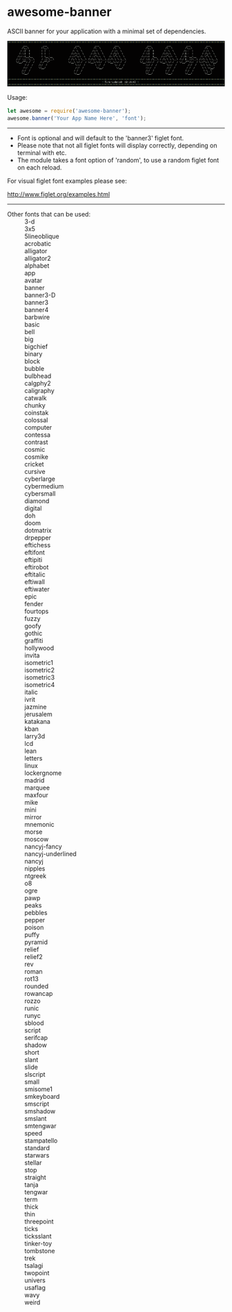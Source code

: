 # awesome-banner

ASCII banner for your application with a minimal set of dependencies.


![scrot](https://raw.githubusercontent.com/null4bl3/awesome-banner/master/the_scrot.png)


Usage:

```javascript
let awesome = require('awesome-banner');
awesome.banner('Your App Name Here', 'font');
```
***

* Font is optional and will default to the 'banner3' figlet font.
* Please note that not all figlet fonts will display correctly, depending on terminal with etc.
* The module takes a font option of 'random', to use a random figlet font on each reload. 

For visual figlet font examples please see: 

http://www.figlet.org/examples.html

---

<dl>
  <dt>Other fonts that can be used:</dt>
  <dd>3-d</dd>
<dd>3x5</dd>
<dd>5lineoblique</dd>
<dd>acrobatic</dd>
<dd>alligator</dd>
<dd>alligator2</dd>
<dd>alphabet</dd>
<dd>app</dd>
<dd>avatar</dd>
<dd>banner</dd>
<dd>banner3-D</dd>
<dd>banner3</dd>
<dd>banner4</dd>
<dd>barbwire</dd>
<dd>basic</dd>
<dd>bell</dd>
<dd>big</dd>
<dd>bigchief</dd>
<dd>binary</dd>
<dd>block</dd>
<dd>bubble</dd>
<dd>bulbhead</dd>
<dd>calgphy2</dd>
<dd>caligraphy</dd>
<dd>catwalk</dd>
<dd>chunky</dd>
<dd>coinstak</dd>
<dd>colossal</dd>
<dd>computer</dd>
<dd>contessa</dd>
<dd>contrast</dd>
<dd>cosmic</dd>
<dd>cosmike</dd>
<dd>cricket</dd>
<dd>cursive</dd>
<dd>cyberlarge</dd>
<dd>cybermedium</dd>
<dd>cybersmall</dd>
<dd>diamond</dd>
<dd>digital</dd>
<dd>doh</dd>
<dd>doom</dd>
<dd>dotmatrix</dd>
<dd>drpepper</dd>
<dd>eftichess</dd>
<dd>eftifont</dd>
<dd>eftipiti</dd>
<dd>eftirobot</dd>
<dd>eftitalic</dd>
<dd>eftiwall</dd>
<dd>eftiwater</dd>
<dd>epic</dd>
<dd>fender</dd>
<dd>fourtops</dd>
<dd>fuzzy</dd>
<dd>goofy</dd>
<dd>gothic</dd>
<dd>graffiti</dd>
<dd>hollywood</dd>
<dd>invita</dd>
<dd>isometric1</dd>
<dd>isometric2</dd>
<dd>isometric3</dd>
<dd>isometric4</dd>
<dd>italic</dd>
<dd>ivrit</dd>
<dd>jazmine</dd>
<dd>jerusalem</dd>
<dd>katakana</dd>
<dd>kban</dd>
<dd>larry3d</dd>
<dd>lcd</dd>
<dd>lean</dd>
<dd>letters</dd>
<dd>linux</dd>
<dd>lockergnome</dd>
<dd>madrid</dd>
<dd>marquee</dd>
<dd>maxfour</dd>
<dd>mike</dd>
<dd>mini</dd>
<dd>mirror</dd>
<dd>mnemonic</dd>
<dd>morse</dd>
<dd>moscow</dd>
<dd>nancyj-fancy</dd>
<dd>nancyj-underlined</dd>
<dd>nancyj</dd>
<dd>nipples</dd>
<dd>ntgreek</dd>
<dd>o8</dd>
<dd>ogre</dd>
<dd>pawp</dd>
<dd>peaks</dd>
<dd>pebbles</dd>
<dd>pepper</dd>
<dd>poison</dd>
<dd>puffy</dd>
<dd>pyramid</dd>
<dd>relief</dd>
<dd>relief2</dd>
<dd>rev</dd>
<dd>roman</dd>
<dd>rot13</dd>
<dd>rounded</dd>
<dd>rowancap</dd>
<dd>rozzo</dd>
<dd>runic</dd>
<dd>runyc</dd>
<dd>sblood</dd>
<dd>script</dd>
<dd>serifcap</dd>
<dd>shadow</dd>
<dd>short</dd>
<dd>slant</dd>
<dd>slide</dd>
<dd>slscript</dd>
<dd>small</dd>
<dd>smisome1</dd>
<dd>smkeyboard</dd>
<dd>smscript</dd>
<dd>smshadow</dd>
<dd>smslant</dd>
<dd>smtengwar</dd>
<dd>speed</dd>
<dd>stampatello</dd>
<dd>standard</dd>
<dd>starwars</dd>
<dd>stellar</dd>
<dd>stop</dd>
<dd>straight</dd>
<dd>tanja</dd>
<dd>tengwar</dd>
<dd>term</dd>
<dd>thick</dd>
<dd>thin</dd>
<dd>threepoint</dd>
<dd>ticks</dd>
<dd>ticksslant</dd>
<dd>tinker-toy</dd>
<dd>tombstone</dd>
<dd>trek</dd>
<dd>tsalagi</dd>
<dd>twopoint</dd>
<dd>univers</dd>
<dd>usaflag</dd>
<dd>wavy</dd>
<dd>weird</dd>
</dl>
